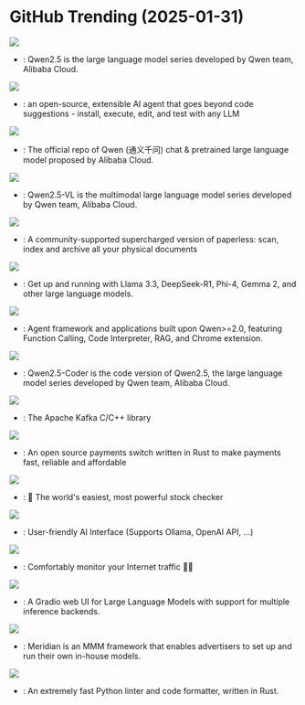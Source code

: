 # GitHub Trending (2025-01-31)

![](https://img.shields.io/badge/Shell-New%20459-green?style=flat-square&logo=appveyor)
- [](https://github.comundefined): Qwen2.5 is the large language model series developed by Qwen team, Alibaba Cloud.

![](https://img.shields.io/badge/Rust-New%202-green?style=flat-square&logo=appveyor)
- [](https://github.comundefined): an open-source, extensible AI agent that goes beyond code suggestions - install, execute, edit, and test with any LLM

![](https://img.shields.io/badge/Python-New%20135-green?style=flat-square&logo=appveyor)
- [](https://github.comundefined): The official repo of Qwen (通义千问) chat & pretrained large language model proposed by Alibaba Cloud.

![](https://img.shields.io/badge/Jupyter%20Notebook-New%20417-green?style=flat-square&logo=appveyor)
- [](https://github.comundefined): Qwen2.5-VL is the multimodal large language model series developed by Qwen team, Alibaba Cloud.

![](https://img.shields.io/badge/Python-New%2068-green?style=flat-square&logo=appveyor)
- [](https://github.comundefined): A community-supported supercharged version of paperless: scan, index and archive all your physical documents

![](https://img.shields.io/badge/Go-New%20894-green?style=flat-square&logo=appveyor)
- [](https://github.comundefined): Get up and running with Llama 3.3, DeepSeek-R1, Phi-4, Gemma 2, and other large language models.

![](https://img.shields.io/badge/Python-New%2020-green?style=flat-square&logo=appveyor)
- [](https://github.comundefined): Agent framework and applications built upon Qwen>=2.0, featuring Function Calling, Code Interpreter, RAG, and Chrome extension.

![](https://img.shields.io/badge/Python-New%2031-green?style=flat-square&logo=appveyor)
- [](https://github.comundefined): Qwen2.5-Coder is the code version of Qwen2.5, the large language model series developed by Qwen team, Alibaba Cloud.

![](https://img.shields.io/badge/C-New%2015-green?style=flat-square&logo=appveyor)
- [](https://github.comundefined): The Apache Kafka C/C++ library

![](https://img.shields.io/badge/Rust-New%2012-green?style=flat-square&logo=appveyor)
- [](https://github.comundefined): An open source payments switch written in Rust to make payments fast, reliable and affordable

![](https://img.shields.io/badge/TypeScript-New%209-green?style=flat-square&logo=appveyor)
- [](https://github.comundefined): 🤖 The world's easiest, most powerful stock checker

![](https://img.shields.io/badge/JavaScript-New%20882-green?style=flat-square&logo=appveyor)
- [](https://github.comundefined): User-friendly AI Interface (Supports Ollama, OpenAI API, ...)

![](https://img.shields.io/badge/Rust-New%20112-green?style=flat-square&logo=appveyor)
- [](https://github.comundefined): Comfortably monitor your Internet traffic 🕵️‍♂️

![](https://img.shields.io/badge/Python-New%2030-green?style=flat-square&logo=appveyor)
- [](https://github.comundefined): A Gradio web UI for Large Language Models with support for multiple inference backends.

![](https://img.shields.io/badge/Python-New%2089-green?style=flat-square&logo=appveyor)
- [](https://github.comundefined): Meridian is an MMM framework that enables advertisers to set up and run their own in-house models.

![](https://img.shields.io/badge/Rust-New%2050-green?style=flat-square&logo=appveyor)
- [](https://github.comundefined): An extremely fast Python linter and code formatter, written in Rust.

